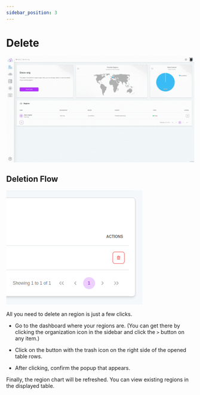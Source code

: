 ```yaml
---
sidebar_position: 3
---
```


# Delete

![All you need to delete an region is just a few clicks.](./img/delete-region.gif)

## Deletion Flow

![Delete Region](./img/delete-region.png)

All you need to delete an region is just a few clicks.

- Go to the dashboard where your regions are. (You can get there by clicking the organization icon in the sidebar and click the `>` button on any item.)

- Click on the button with the trash icon on the right side of the opened table rows.

- After clicking, confirm the popup that appears.

Finally, the region chart will be refreshed. You can view existing regions in the displayed table.
